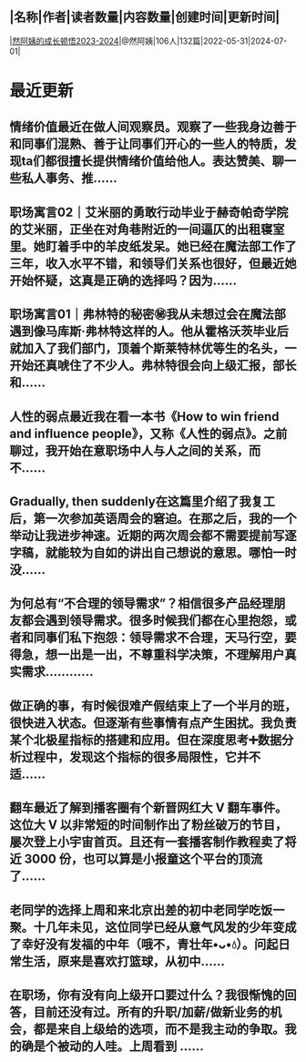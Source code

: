 |名称|作者|读者数量|内容数量|创建时间|更新时间|
---
|[然阿姨的成长顿悟2023-2024](https://xiaobot.net/p/retailhistory?refer=0b133df9-27dc-423b-8101-639049001c13)|@然阿姨|106人|132篇|2022-05-31|2024-07-01|

# 最近更新
## 情绪价值最近在做人间观察员。观察了一些我身边善于和同事们混熟、善于让同事们开心的一些人的特质，发现ta们都很擅长提供情绪价值给他人。表达赞美、聊一些私人事务、推......
## 职场寓言02｜艾米丽的勇敢行动毕业于赫奇帕奇学院的艾米丽，正坐在对角巷附近的一间逼仄的出租寝室里。她盯着手中的羊皮纸发呆。她已经在魔法部工作了三年，收入水平不错，和领导们关系也很好，但最近她开始怀疑，这真是正确的选择吗？因为......
## 职场寓言01｜弗林特的秘密㊙️我从未想过会在魔法部遇到像马库斯·弗林特这样的人。他从霍格沃茨毕业后就加入了我们部门，顶着个斯莱特林优等生的名头，一开始还真唬住了不少人。弗林特很会向上级汇报，部长和......
## 人性的弱点最近我在看一本书《How to win friend and influence people》，又称《人性的弱点》。之前聊过，我开始在意职场中人与人之间的关系，而不......
## Gradually, then suddenly在这篇里介绍了我复工后，第一次参加英语周会的窘迫。在那之后，我的一个举动让我进步神速。近期的两次周会都不需要提前写逐字稿，就能较为自如的讲出自己想说的意思。哪怕一时没......
## 为何总有“不合理的领导需求”？相信很多产品经理朋友都会遇到领导需求。很多时候我们都在心里抱怨，或者和同事们私下抱怨：领导需求不合理，天马行空，要得急，想一出是一出，不尊重科学决策，不理解用户真实需求……......
## 做正确的事，有时候很难产假结束上了一个半月的班，很快进入状态。但逐渐有些事情有点产生困扰。我负责某个北极星指标的搭建和应用。但在深度思考➕数据分析过程中，发现这个指标的很多局限性，它并不适......
## 翻车最近了解到播客圈有个新晋网红大 V 翻车事件。这位大 V 以非常短的时间制作出了粉丝破万的节目，屡次登上小宇宙首页。且还有一套播客制作教程卖了将近 3000 份，也可以算是小报童这个平台的顶流了......
## 老同学的选择上周和来北京出差的初中老同学吃饭一聚。十几年未见，这位同学已经从意气风发的少年变成了幸好没有发福的中年（哦不，青壮年•ᴗ•💧）。问起日常生活，原来是喜欢打篮球，从初中......
## 在职场，你有没有向上级开口要过什么？我很惭愧的回答，目前还没有过。所有的升职/加薪/做新业务的机会，都是来自上级给的选项，而不是我主动的争取。我的确是个被动的人哇。上周看到 ......

